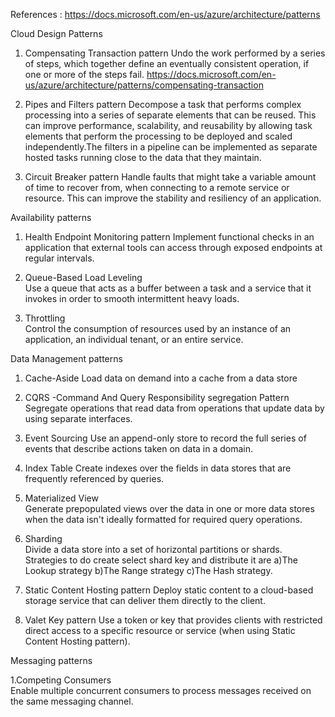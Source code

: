 References : 
https://docs.microsoft.com/en-us/azure/architecture/patterns



Cloud Design Patterns
1. Compensating Transaction pattern 
    Undo the work performed by a series of steps, which together define an eventually consistent operation, if one or more of the steps fail.
    https://docs.microsoft.com/en-us/azure/architecture/patterns/compensating-transaction
    
2.  Pipes and Filters pattern
     Decompose a task that performs complex processing into a series of separate elements that can be reused. 
     This can improve performance, scalability, and reusability by allowing task elements that perform the processing to be
     deployed and scaled independently.The filters in a pipeline can be implemented as separate hosted tasks 
     running close to the data that they maintain.

4.  Circuit Breaker pattern
    Handle faults that might take a variable amount of time to recover from, when connecting to a remote service or resource. 
    This can improve the stability and resiliency of an application.



Availability patterns

1. Health Endpoint Monitoring pattern
       Implement functional checks in an application that external tools can access through exposed endpoints at regular intervals.
       
2. Queue-Based Load Leveling	
        Use a queue that acts as a buffer between a task and a service that it invokes in order to smooth intermittent heavy loads.

3. Throttling	
         Control the consumption of resources used by an instance of an application, an individual tenant, or an entire service.



Data Management patterns

1. Cache-Aside	Load data on demand into a cache from a data store 

2. CQRS -Command And Query Responsibility segregation Pattern
     Segregate operations that read data from operations that update data by using separate interfaces. 

3. Event Sourcing
     Use an append-only store to record the full series of events that describe actions taken on data in a domain.
     
4. Index Table
      Create indexes over the fields in data stores that are frequently referenced by queries.    

5. Materialized View	
       Generate prepopulated views over the data in one or more data stores when the data isn't ideally formatted for required query operations.

6. Sharding	 
        Divide a data store into a set of horizontal partitions or shards. 
        Strategies to do create select shard key and distribute it are a)The Lookup strategy b)The Range strategy c)The Hash strategy.  
       
7. Static Content Hosting pattern
        Deploy static content to a cloud-based storage service that can deliver them directly to the client.  

8. Valet Key pattern 
        Use a token or key that provides clients with restricted direct access to a specific resource or service (when using Static Content Hosting pattern).
        
 
 Messaging patterns
 
 1.Competing Consumers	
        Enable multiple concurrent consumers to process messages received on the same messaging channel.
 
        
        
        
